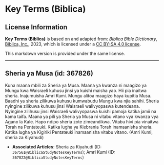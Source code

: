 # Key Terms (Biblica)

## License Information

**Key Terms (Biblica)** is based on and adapted from: _Biblica Bible Dictionary_, [Biblica, Inc.](https://www.biblica.com/), 2023, which is licensed under a [CC BY-SA 4.0 license](https://creativecommons.org/licenses/by-sa/4.0/legalcode.en).

This markdown version is provided under the same license.



--------------------------------

## Sheria ya Musa (id: 367826)

Kuna maana mbili za Sheria ya Musa. Maana ya kwanza ni maagizo ya Mungu kwa Waisraeli kuhusu jinsi ya kuishi maisha yao. Hii pia inaitwa sheria. Inajumuisha Amri Kumi. Mungu alitoa maagizo haya kupitia Musa. Baadhi ya sheria zilikuwa kuhusu kumwabudu Mungu kwa njia sahihi. Sheria nyingine zilikuwa kuhusu jinsi Waisraeli walivyopaswa kutendeana. Nyingine zilihusu jinsi Waisraeli walivyopaswa kuishi pamoja katika jamii na kama taifa. Maana ya pili ya Sheria ya Musa ni vitabu vitano vya kwanza vya Agano la Kale. Hapo ndipo sheria zote zimeandikwa. Vitabu hivi pia vinaitwa Torah na Pentateuki. Katika lugha ya Kiebrania Torah inamaanisha sheria. Katika lugha ya Kigiriki Pentateuki inamaanisha vitabu vitano. (Amri Kumi, sheria za Kiyahudi)

* **Associated Articles:** Sheria za Kiyahudi (ID: `367561@BiblicaStudyNotesKeyTerms`); Amri Kumi (ID: `367822@BiblicaStudyNotesKeyTerms`)

